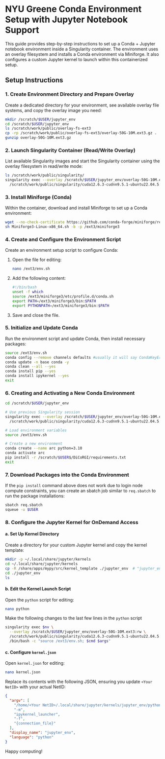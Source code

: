 
# NYU Greene Conda Environment Setup with Jupyter Notebook Support

This guide provides step-by-step instructions to set up a Conda + Jupyter notebook environment inside a Singularity container. The environment uses an overlay filesystem and installs a Conda environment via Miniforge. It also configures a custom Jupyter kernel to launch within this containerized setup.

## Setup Instructions

### 1. Create Environment Directory and Prepare Overlay

Create a dedicated directory for your environment, see available overlay file systems, and copy the overlay image you need:

```bash
mkdir /scratch/$USER/jupyter_env
cd /scratch/$USER/jupyter_env
ls /scratch/work/public/overlay-fs-ext3
cp -rp /scratch/work/public/overlay-fs-ext3/overlay-50G-10M.ext3.gz .
gunzip overlay-50G-10M.ext3.gz
```

### 2. Launch Singularity Container (Read/Write Overlay)

List available Singularity images and start the Singularity container using the overlay filesystem in read/write mode:

```bash
ls /scratch/work/public/singularity/
singularity exec --overlay /scratch/$USER/jupyter_env/overlay-50G-10M.ext3:rw \
  /scratch/work/public/singularity/cuda12.6.3-cudnn9.5.1-ubuntu22.04.5.sif /bin/bash
```

### 3. Install Miniforge (Conda)

Within the container, download and install Miniforge to set up a Conda environment:

```bash
wget --no-check-certificate https://github.com/conda-forge/miniforge/releases/latest/download/Miniforge3-Linux-x86_64.sh
sh Miniforge3-Linux-x86_64.sh -b -p /ext3/miniforge3
```

### 4. Create and Configure the Environment Script

Create an environment setup script to configure Conda:

1. Open the file for editing:

   ```bash
   nano /ext3/env.sh
   ```

2. Add the following content:

   ```bash
   #!/bin/bash
   unset -f which
   source /ext3/miniforge3/etc/profile.d/conda.sh
   export PATH=/ext3/miniforge3/bin:$PATH
   export PYTHONPATH=/ext3/miniforge3/bin:$PATH
   ```

3. Save and close the file.

### 5. Initialize and Update Conda

Run the environment script and update Conda, then install necessary packages:

```bash
source /ext3/env.sh
conda config --remove channels defaults #usually it will say CondaKeyError: 'channels': value 'defaults' not present in config, this is normal! No further action needed 
conda update -n base conda -y
conda clean --all --yes
conda install pip --yes
conda install ipykernel --yes
exit
```

### 6. Creating and Activating a New Conda Environment

```bash
cd /scratch/$USER/jupyter_env

# Use previous Singularity session
singularity exec --overlay /scratch/$USER/jupyter_env/overlay-50G-10M.ext3:rw \
  /scratch/work/public/singularity/cuda12.6.3-cudnn9.5.1-ubuntu22.04.5.sif /bin/bash

# Load environment variables
source /ext3/env.sh

# Create a new environment
conda create --name arc python=3.10
conda activate arc
pip install -r /scratch/$USER$/DiCoRGI/requirements.txt
exit
```

### 7. Download Packages into the Conda Environment

If the `pip install` command above does not work due to login node compute constraints, you can create an sbatch job similar to `req.sbatch` to run the package installations:

```bash
sbatch req.sbatch
squeue -u $USER
```

### 8. Configure the Jupyter Kernel for OnDemand Access

#### a. Set Up Kernel Directory

Create a directory for your custom Jupyter kernel and copy the kernel template:

```bash
mkdir -p ~/.local/share/jupyter/kernels
cd ~/.local/share/jupyter/kernels
cp -R /share/apps/mypy/src/kernel_template ./jupyter_env  # "jupyter_env" should be your Singularity env name
cd ./jupyter_env
ls
```

#### b. Edit the Kernel Launch Script

Open the `python` script for editing:

```bash
nano python
```

Make the following changes to the last few lines in the `python` script 

```bash
singularity exec $nv \
  --overlay /scratch/$USER/jupyter_env/overlay-50G-10M.ext3:rw \
  /scratch/work/public/singularity/cuda12.6.3-cudnn9.5.1-ubuntu22.04.5.sif \
  /bin/bash -c "source /ext3/env.sh; $cmd $args"
```

#### c. Configure `kernel.json`

Open `kernel.json` for editing:

```bash
nano kernel.json
```

Replace its contents with the following JSON, ensuring you update `<Your NetID>` with your actual NetID:

```json
{
  "argv": [
    "/home/<Your NetID>/.local/share/jupyter/kernels/jupyter_env/python",
    "-m",
    "ipykernel_launcher",
    "-f",
    "{connection_file}"
  ],
  "display_name": "jupyter_env",
  "language": "python"
}
```


Happy computing!
